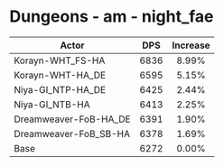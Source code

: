 # Dungeons - am - night_fae
| Actor | DPS | Increase |
|---|:---:|:---:|
|Korayn-WHT_FS-HA|6836|8.99%|
|Korayn-WHT-HA_DE|6595|5.15%|
|Niya-GI_NTP-HA_DE|6425|2.44%|
|Niya-GI_NTB-HA|6413|2.25%|
|Dreamweaver-FoB-HA_DE|6391|1.90%|
|Dreamweaver-FoB_SB-HA|6378|1.69%|
|Base|6272|0.00%|
